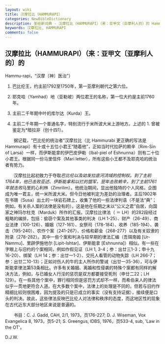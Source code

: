 ```yaml
---
layout: wiki
title: 汉摩拉比（HAMMURAPI）
categories: NewBibleDictionary
description: 圣经新词典 - 汉摩拉比（HAMMURAPI）（来：亚甲文〔亚摩利人的〕的 Hammu-rapi，“汉摩〔神〕医治”）
keywords: 汉摩拉比, HAMMURAPI
comments: false
---
```


## 汉摩拉比（HAMMURAPI）（来：亚甲文〔亚摩利人的〕的

Hammu-rapi，“汉摩〔神〕医治”）

1. 巴比伦王，约主前1792至1750年，第一亚摩利朝代之第六位。

2. 耶克哈（Yamhad）地（亚勒坡）两位君王的名称，第一位大约是主前1760年。

3. 主前二千年期中叶的库尔达（Kurda）王。

4. 主前二千年期一个普通名字，特别流行于米所波大米上游地方。上述的 1. 曾被鉴定为*暗拉非（创十四1）。

　　据记载，“巴比伦的统治者”汉摩拉比（比 Hammurabi 更正确的写法是 Hammurapi）有十或十五位小君王“随着他”，正如当时代拉萨的赖辛（Rim-Sin of Larsa）一样，而伊斯能拿的伊巴皮伊勒（Ibal-piel of Eshnunna）则有二十位小君王。根据同一份马里信件（Mari letter），所有这些小王都不及耶克哈的统治者有势力。

　　汉摩拉比起初致力于夺取*巴比伦以及幼发拉底河流域的控制权。到了主前1764年，他已击败亚述、伊斯能拿和以拦的盟军，翌年击败赖辛，到了主前1761年就击败*马里的心利林（Zimrilim）。他统治期间，显出他独特的个人风格，企图成为唯一君主，统一米所波大米。但今日他被判定为差劲的治理者。主后1902年在书珊（Susa）出土的一块岩石碑上，收集了他的一些法律判语（不是法“典”；例如，有关杀人案的法律是没有的）。这是他在任期之末以“公义之君”自居，向国家之神玛尔杜克（Marduk）所作的汇报。汉摩拉比律法（ ＝ LH）的282段经过粗略的编排，包括：偷窃个案及其他事类的判决（LH 1-25）、财产（26-49）、商业法律（100-126）、婚姻（127-161）、女祭司（178-184）、收养（185-194）、袭击（195-240）、农作个案（241-267）、价格和薪金（268-277）以及有关奴隶的附录（278-282）。其中一些个案和判决与较早期的律法汇编（吾珥南姆 [Ur-Nammu]、里辟伊施他尔 [Lipit-Ishtar]、伊斯能拿 [Eshnunna]）相似。有一些在字眼上与旧约的个案相同，例如作假见证（LH 1, 3-4；参：出廿三1-3；申十九16-20）、绑架（LH 14；参：出廿一1-2）、交托人看管的动物失踪（LH 266-7；参：出廿二10-13）；正如对伤人的牛的主人所作的警诫（出廿一35-36），可与伊斯能拿律法第53条相比。许多有关婚姻、离婚和性侵袭的特殊个案都有同样的解决方法，例如，与已婚女人行淫的惩罚是双方都要接受死刑（申廿二22；LH 129）。在一些其他个案中，罪行相同但是惩罚方式却不一样，而希伯来人的律法似乎一贯地更符合人道。在大多数个案中，法律上的处理是不同的，但若与旧约作精细比较则很困难，因为提及的只是已成立的事实（没有支持证据），接续便是口头的判决。故此，这些律法反映巴比伦人对法律和秩序的态度，而这地区性的现象在古代近东大部分地区来说是普遍的。

　　书目：C. J. Gadd, CAH, 2/1, 1973，页176-227; D. J. Wiseman, Vox Evangelica 8, 1973，页5-21; S. Greengus, IDBS, 1976，页533-4, sub, 'Law in the OT'。

D.J.W.








